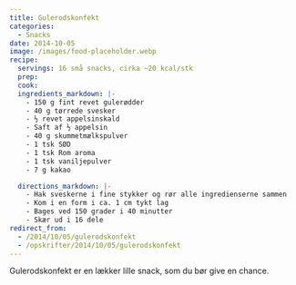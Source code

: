 ```yaml
---
title: Gulerodskonfekt
categories:
  - Snacks
date: 2014-10-05
image: /images/food-placeholder.webp
recipe:
  servings: 16 små snacks, cirka ~20 kcal/stk
  prep:
  cook:
  ingredients_markdown: |-
    - 150 g fint revet gulerødder
    - 40 g tørrede svesker
    - ½ revet appelsinskald
    - Saft af ½ appelsin
    - 40 g skummetmælkspulver
    - 1 tsk SØD
    - 1 tsk Rom aroma
    - 1 tsk vaniljepulver
    - 7 g kakao

  directions_markdown: |-
    - Hak sveskerne i fine stykker og rør alle ingredienserne sammen
    - Kom i en form i ca. 1 cm tykt lag
    - Bages ved 150 grader i 40 minutter
    - Skær ud i 16 dele
redirect_from:
  - /2014/10/05/gulerodskonfekt
  - /opskrifter/2014/10/05/gulerodskonfekt
---
```


Gulerodskonfekt er en lækker lille snack, som du bør give en chance.